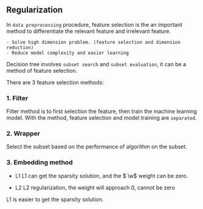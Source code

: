
## Regularization

In `data preprocessing` procedure, feature selection is the an important method to differentiate the relevant feature and irrelevant feature.

    - Solve high dimension problem. (feature selection and dimension reduction)
    - Reduce model complexity and easier learning
    
 Decision tree involves  `subset search` and `subset evaluation`, it can be a method of feature selection.

There are 3 feature selection methods:

### 1. Filter
Filter method is to first selection the feature, then train the machine learning model. With the method, feature selection and model training are `separated`.

### 2. Wrapper
Select the subset based on the performance of algorithm on the subset.

### 3. Embedding method

* L1
L1 can get the sparsity solution, and the $ \w$ weight can be zero. 

* L2
L2 regularization, the weight will approach 0, cannot be zero

L1 is easier to get the sparsity solution.

